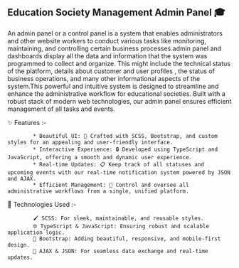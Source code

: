 ## Education Society Management Admin Panel 🎓

An admin panel or a control panel is a system that enables administrators and other website workers to conduct various tasks like monitoring, maintaining, and 
controlling certain business processes.admin panel and dashboards display all the data and information that the system was programmed to collect and organize. 
This might include the technical status of the platform, details about customer and user profiles , the status of business operations, and many other informational 
aspects of the system.This powerful and intuitive system is designed to streamline and enhance the administrative workflow for educational societies. Built with a 
robust stack of modern web technologies, our admin panel ensures efficient management of all tasks and events.

 ✨  Features :- 
 
            * Beautiful UI: 🎫 Crafted with SCSS, Bootstrap, and custom styles for an appealing and user-friendly interface.
            * Interactive Experience: 🔒 Developed using TypeScript and JavaScript, offering a smooth and dynamic user experience.
            * Real-time Updates: 📋 Keep track of all statuses and upcoming events with our real-time notification system powered by JSON and AJAX.
            * Efficient Management: 💬 Control and oversee all administrative workflows from a single, unified platform. 


🚀 Technologies Used :- 

            🖌 SCSS: For sleek, maintainable, and reusable styles.
            🌐 TypeScript & JavaScript: Ensuring robust and scalable application logic.
            🎨 Bootstrap: Adding beautiful, responsive, and mobile-first design.
            📡 AJAX & JSON: For seamless data exchange and real-time updates.


  
 
